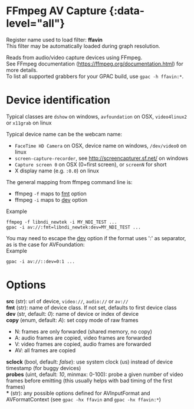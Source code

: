 <!-- automatically generated - do not edit, patch gpac/applications/gpac/gpac.c -->

# FFmpeg AV Capture  {:data-level="all"}  
  
Register name used to load filter: __ffavin__  
This filter may be automatically loaded during graph resolution.  
  
Reads from audio/video capture devices using FFmpeg.  
See FFmpeg documentation (https://ffmpeg.org/documentation.html) for more details.  
To list all supported grabbers for your GPAC build, use `gpac -h ffavin:*`.  
  
# Device identification  
  
Typical classes are `dshow` on windows, `avfoundation` on OSX, `video4linux2` or `x11grab` on linux  
  
Typical device name can be the webcam name:  

- `FaceTime HD Camera` on OSX, device name on windows, `/dev/video0` on linux  
- `screen-capture-recorder`, see http://screencapturer.sf.net/ on windows  
- `Capture screen 0` on OSX (0=first screen), or `screenN` for short  
- X display name (e.g. `:0.0`) on linux  

  
The general mapping from ffmpeg command line is:  

- ffmpeg `-f` maps to [fmt](#fmt) option  
- ffmpeg `-i` maps to [dev](#dev) option  

  
Example
```
ffmpeg -f libndi_newtek -i MY_NDI_TEST ...  
gpac -i av://:fmt=libndi_newtek:dev=MY_NDI_TEST ...
```  
  
You may need to escape the [dev](#dev) option if the format uses ':' as separator, as is the case for AVFoundation:  
Example
```
gpac -i av://::dev=0:1 ...
```  
  

# Options    
  
<a id="src">__src__</a> (str): url of device, `video://`, `audio://` or `av://`  
<a id="fmt">__fmt__</a> (str): name of device class. If not set, defaults to first device class  
<a id="dev">__dev__</a> (str, default: _0_): name of device or index of device  
<a id="copy">__copy__</a> (enum, default: _A_): set copy mode of raw frames  

- N: frames are only forwarded (shared memory, no copy)  
- A: audio frames are copied, video frames are forwarded  
- V: video frames are copied, audio frames are forwarded  
- AV: all frames are copied  
  
<a id="sclock">__sclock__</a> (bool, default: _false_): use system clock (us) instead of device timestamp (for buggy devices)  
<a id="probes">__probes__</a> (uint, default: _10_, minmax: 0-100): probe a given number of video frames before emitting (this usually helps with bad timing of the first frames)  
<a id="*">__*__</a> (str):     any possible options defined for AVInputFormat and AVFormatContext (see `gpac -hx ffavin` and `gpac -hx ffavin:*`)  
  
